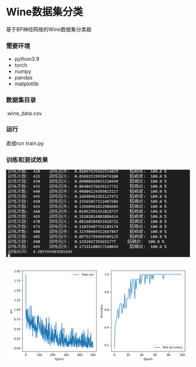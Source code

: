 # Wine数据集分类

基于BP神经网络的Wine数据集分类器

### 需要环境

- python3.9
- torch
- numpy
- pandas
- matplotlib

### 数据集目录

.wine_data.csv

### 运行

直接run train.py



### 训练和测试效果

![image-20230701180152298](test1.png)

![image-20230701180121103](test2.png)